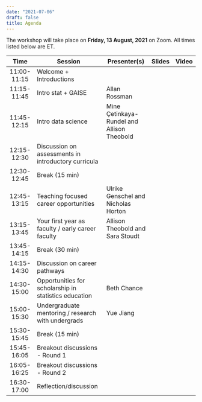 ```yaml
---
date: "2021-07-06"
draft: false
title: Agenda
---
```


The workshop will take place on **Friday, 13 August, 2021** on Zoom. All times listed below are ET.

<div class="agenda">

| Time                | Session                           | Presenter(s) | Slides   | Video       |
|:-------------------:|-----------------------------------|--------------|----------|-------------|
| 11:00-11:15         | Welcome + Introductions           |  |  |  |
| 11:15-11:45         | Intro stat + GAISE                | Allan Rossman  |  |  |
| 11:45-12:15         | Intro data science                | Mine Çetinkaya-Rundel and Allison Theobold |  |  |
| 12:15-12:30         | Discussion on assessments in introductory curricula  |  |  |  |
| 12:30-12:45         | Break (15 min)                    |  |  |  |
| 12:45-13:15         | Teaching focused career opportunities | Ulrike Genschel and Nicholas Horton  |  |  |
| 13:15-13:45         | Your first year as faculty / early career faculty | Allison Theobold  and Sara Stoudt  |  |  |
| 13:45-14:15         | Break (30 min)                    |  |  |  |
| 14:15-14:30         | Discussion on career pathways     |  |  |  |
| 14:30-15:00         | Opportunities for scholarship in statistics education  | Beth Chance  |  |  |
| 15:00-15:30         | Undergraduate mentoring / research with undergrads  | Yue Jiang |  |  |
| 15:30-15:45         | Break (15 min)                    |  |  |  |
| 15:45-16:05         | Breakout discussions - Round 1    |  |  |  |
| 16:05-16:25         | Breakout discussions - Round 2    |  |  |  |
| 16:30-17:00         | Reflection/discussion             |  |  |  |

</div>